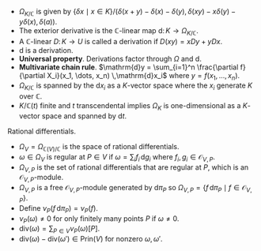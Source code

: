 - $\Omega_{K/\mathbb C}$ is given by $\{\delta x \mid x \in K\} / (\delta(x+y) - \delta(x) - \delta(y), \delta(xy) - x\delta(y) - y\delta(x), \delta(a))$.
- The exterior derivative is the $\mathbb C$-linear map $\mathrm{d} \colon K \to \Omega_{K/\mathbb C}$.
- A $\mathbb C$-linear $D \colon K \to U$ is called a derivation if $D(xy) = xDy + yDx$.
- $\mathrm{d}$ is a derivation.
- **Universal property**. Derivations factor through $\Omega$ and $\mathrm{d}$.
- **Multivariate chain rule**. $\mathrm{d}y = \sum_{i=1}^n \frac{\partial f}{\partial X_i}(x_1, \dots, x_n) \,\mathrm{d}x_i$ where $y = f(x_1, \dots, x_n)$.
- $\Omega_{K/\mathbb C}$ is spanned by the $\mathrm{d}x_i$ as a $K$-vector space where the $x_i$ generate $K$ over $\mathbb C$.
- $K/\mathbb C(t)$ finite and $t$ transcendental implies $\Omega_K$ is one-dimensional as a $K$-vector space and spanned by $\mathrm{d}t$.

Rational differentials.
- $\Omega_V = \Omega_{\mathbb C(V)/\mathbb C}$ is the space of rational differentials.
- $\omega \in \Omega_V$ is regular at $P \in V$ if $\omega = \sum_i f_i \,\mathrm{d}g_i$ where $f_i, g_i \in \mathcal O_{V,P}$.
- $\Omega_{V,P}$ is the set of rational differentials that are regular at $P$, which is an $\mathcal O_{V,P}$-module.
- $\Omega_{V,P}$ is a free $\mathcal O_{V,P}$-module generated by $\mathrm{d}\pi_P$ so $\Omega_{V,P} = \{f\,\mathrm{d}\pi_P\mid f \in \mathcal O_{V,P}\}$.
- Define $\nu_P(f\,\mathrm{d}\pi_P) = \nu_P(f)$.
- $\nu_P(\omega) \neq 0$ for only finitely many points $P$ if $\omega \neq 0$.
- $\mathrm{div}(\omega) = \sum_{P \in V} \nu_P(\omega)[P]$.
- $\mathrm{div}(\omega) - \mathrm{div}(\omega') \in \mathrm{Prin}(V)$ for nonzero $\omega, \omega'$.